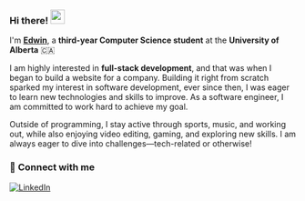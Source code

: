 ### Hi there! <img src="https://emojis.slackmojis.com/emojis/images/1643515297/13171/meow_wave.gif?1643515297" width="25"/>

I'm [**Edwin**](https://edwinmanalastas.github.io), a **third-year Computer Science student** at the **University of Alberta** 🇨🇦

I am highly interested in **full-stack development**, and that was when I began to build a website for a company. Building it right from scratch sparked my interest in software development, ever since then, I was eager to learn new technologies and skills to improve. As a software engineer, I am committed to work hard to achieve my goal.

Outside of programming, I stay active through sports, music, and working out, while also enjoying video editing, gaming, and exploring new skills. I am always eager to dive into challenges—tech-related or otherwise!

### 🤝 **Connect with me**  
[<img alt="LinkedIn" src="https://img.shields.io/badge/LinkedIn-%230E76A8.svg?&style=for-the-badge&logo=LinkedIn&logoColor=white" />](https://www.linkedin.com/in/edwin-manalastas-a07080202/?originalSubdomain=ca)  
